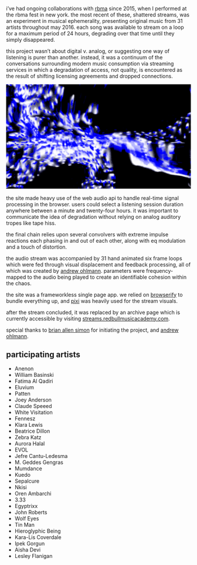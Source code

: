 i’ve had ongoing collaborations with [rbma](http://redbullmusicacademy.com) since 2015, when I performed at the rbma fest in new york. the most recent of these, shattered streams, was an experiment in musical ephemerality, presenting original music from 31 artists throughout may 2016. each song was available to stream on a loop for a maximum period of 24 hours, degrading over that time until they simply disappeared.

this project wasn’t about digital v. analog, or suggesting one way of listening is purer than another. instead, it was a continuum of the conversations surrounding modern music consumption via streaming services in which a degradation of access, not quality, is encountered as the result of shifting licensing agreements and dropped connections.

![62.5!shattered.mp4](thumbnail.jpg)

the site made heavy use of the web audio api to handle real-time signal processing in the browser. users could select a listening session duration anywhere between a minute and twenty-four hours. it was important to communicate the idea of degradation without relying on analog auditory tropes like tape hiss.

the final chain relies upon several convolvers with extreme impulse reactions each phasing in and out of each other, along with eq modulation and a touch of distortion.

the audio stream was accompanied by 31 hand animated six frame loops which were fed through visual displacement and feedback processing, all of which was created by [andrew ohlmann](http://andrewohlmann.com). parameters were frequency-mapped to the audio being played to create an identifiable cohesion within the chaos.

the site was a frameworkless single page app. we relied on [browserify](http://browserify.org) to bundle everything up, and [pixi](http://www.pixijs.com) was heavily used for the stream visuals.

after the stream concluded, it was replaced by an archive page which is currently accessible by visiting [streams.redbullmusicacademy.com](http://streams.redbullmusicacademy.com).

special thanks to [brian allen simon](http://brianallensimon.com) for initiating the project, and [andrew ohlmann](http://andrewohlmann.com).

## participating artists

<ul class="tc2 columns ttl">
  <li>Anenon</li>
  <li>William Basinski</li>
  <li>Fatima Al Qadiri</li>
  <li>Eluvium</li>
  <li>Patten</li>
  <li>Joey Anderson</li>
  <li>Claude Speeed</li>
  <li>White Visitation</li>
  <li>Fennesz</li>
  <li>Klara Lewis</li>
  <li>Beatrice Dillon</li>
  <li>Zebra Katz</li>
  <li>Aurora Halal</li>
  <li>EVOL</li>
  <li>Jefre Cantu-Ledesma</li>
  <li>M. Geddes Gengras</li>
  <li>Mumdance</li>
  <li>Kuedo</li>
  <li>Sepalcure</li>
  <li>Nkisi</li>
  <li>Oren Ambarchi</li>
  <li>3.33</li>
  <li>Egyptrixx</li>
  <li>John Roberts</li>
  <li>Wolf Eyes</li>
  <li>Tin Man</li>
  <li>Hieroglyphic Being</li>
  <li>Kara-Lis Coverdale</li>
  <li>Ipek Gorgun</li>
  <li>Aisha Devi</li>
  <li>Lesley Flanigan</li>
</ul>